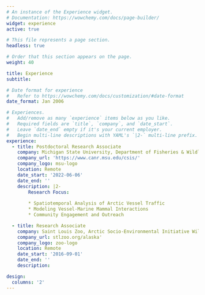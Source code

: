 ```yaml
---
# An instance of the Experience widget.
# Documentation: https://wowchemy.com/docs/page-builder/
widget: experience
active: true

# This file represents a page section.
headless: true

# Order that this section appears on the page.
weight: 40

title: Experience
subtitle:

# Date format for experience
#   Refer to https://wowchemy.com/docs/customization/#date-format
date_format: Jan 2006

# Experiences.
#   Add/remove as many `experience` items below as you like.
#   Required fields are `title`, `company`, and `date_start`.
#   Leave `date_end` empty if it's your current employer.
#   Begin multi-line descriptions with YAML's `|2-` multi-line prefix.
experience:
  - title: Postdoctoral Research Associate
    company: Michigan State University, Department of Fisheries & Wildlife, Center for Systems Integration & Sustainability
    company_url: 'https://www.canr.msu.edu/csis/'
    company_logo: msu-logo
    location: Remote
    date_start: '2022-06-06'
    date_end: ''
    description: |2-
        Research Focus:
        
        * Spatiotemporal Analysis of Arctic Vessel Traffic 
        * Modeling Vessel-Marine Mammal Interactions
        * Community Engagement and Outreach 

  - title: Research Associate
    company: Saint Louis Zoo, Arctic Socio-Environmental Initiative WildCare Program
    company_url: stlzoo.org/alaska'
    company_logo: zoo-logo
    location: Remote
    date_start: '2016-09-01'
    date_end: ''
    description: 

design:
  columns: '2'
---
```

